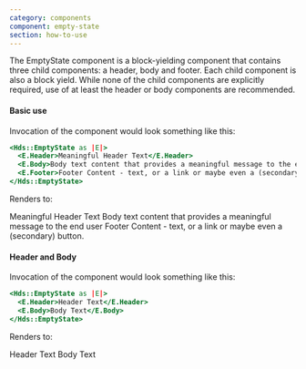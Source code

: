 ```yaml
---
category: components
component: empty-state
section: how-to-use
---
```


The EmptyState component is a block-yielding component that contains three child components: a header, body and footer. Each child component is also a block yield. While none of the child components are explicitly required, use of at least the header or body components are recommended.

#### Basic use

Invocation of the component would look something like this:

```handlebars
<Hds::EmptyState as |E|>
  <E.Header>Meaningful Header Text</E.Header>
  <E.Body>Body text content that provides a meaningful message to the end user.</E.Body>
  <E.Footer>Footer Content - text, or a link or maybe even a (secondary) button.</E.Footer>
</Hds::EmptyState>
```

Renders to:

Meaningful Header Text Body text content that provides a meaningful message to the end user Footer Content - text, or a link or maybe even a (secondary) button.

#### Header and Body

Invocation of the component would look something like this:

```handlebars
<Hds::EmptyState as |E|>
  <E.Header>Header Text</E.Header>
  <E.Body>Body Text</E.Body>
</Hds::EmptyState>
```

Renders to:

Header Text Body Text